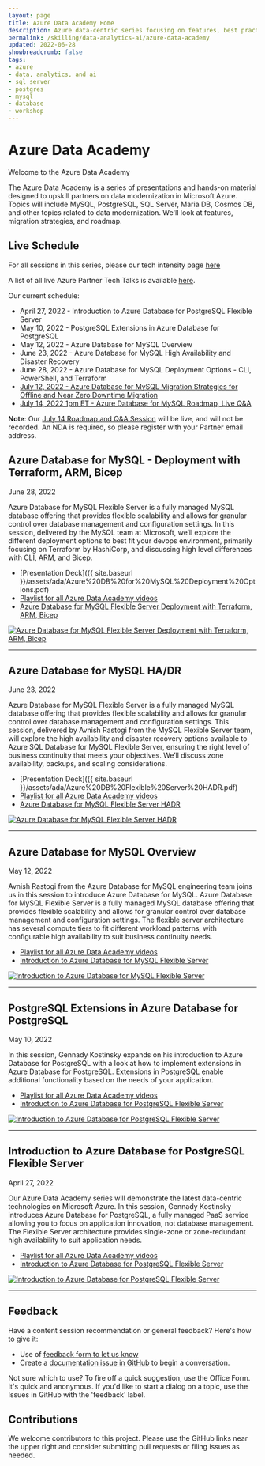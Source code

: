```yaml
---
layout: page
title: Azure Data Academy Home
description: Azure data-centric series focusing on features, best practices, and new developments
permalink: /skilling/data-analytics-ai/azure-data-academy
updated: 2022-06-28
showbreadcrumb: false
tags: 
- azure
- data, analytics, and ai
- sql server
- postgres
- mysql
- database
- workshop
---
```


# Azure Data Academy

Welcome to the Azure Data Academy

The Azure Data Academy is a series of presentations and hands-on material designed to upskill partners on data modernization in Microsoft Azure. Topics will include MySQL, PostgreSQL, SQL Server, Maria DB, Cosmos DB, and other topics related to data modernization. We'll look at features, migration strategies, and roadmap.

## Live Schedule

For all sessions in this series, please our tech intensity page [here](https://msuspartners.eventbuilder.com/EnableOSSDB)

A list of all live Azure Partner Tech Talks is available [here](https://msuspartners.eventbuilder.com/AzurePartnerTechTalks).

Our current schedule:

* April 27, 2022 - Introduction to Azure Database for PostgreSQL Flexible Server
* May 10, 2022 - PostgreSQL Extensions in Azure Database for PostgreSQL
* May 12, 2022 - Azure Database for MySQL Overview
* June 23, 2022 - Azure Database for MySQL High Availability and Disaster Recovery
* June 28, 2022 - Azure Database for MySQL Deployment Options - CLI, PowerShell, and Terraform
* [July 12, 2022 - Azure Database for MySQL Migration Strategies for Offline and Near Zero Downtime Migration](https://msuspartners.eventbuilder.com/event/60147?source=AzurePartnerTechTalks)
* [July 14, 2022 1pm ET - Azure Database for MySQL Roadmap, Live Q&A](https://msuspartners.eventbuilder.com/event/60143?source=AzurePartnerTechTalks)

__Note__: Our [July 14 Roadmap and Q&A Session](https://msuspartners.eventbuilder.com/event/60143?source=AzurePartnerTechTalks) will be live, and will not be recorded. An NDA is required, so please register with your Partner email address.


##  Azure Database for MySQL - Deployment with Terraform, ARM, Bicep
June 28, 2022

Azure Database for MySQL Flexible Server is a fully managed MySQL database offering that provides flexible scalability and allows for granular control over database management and configuration settings. In this session, delivered by the MySQL team at Microsoft, we’ll explore the different deployment options to best fit your devops environment, primarily focusing on Terraform by HashiCorp, and discussing high level differences with CLI, ARM, and Bicep. 

* [Presentation Deck]({{ site.baseurl }}/assets/ada/Azure%20DB%20for%20MySQL%20Deployment%20Options.pdf)
* [Playlist for all Azure Data Academy videos](https://www.youtube.com/playlist?list=PLz7jPMmpNrjlOS4hbINKqLVBafb5yD5Rm)
* [Azure Database for MySQL Flexible Server Deployment with Terraform, ARM, Bicep](https://youtu.be/X9nEQEyHgoo)

[![Azure Database for MySQL Flexible Server Deployment with Terraform, ARM, Bicep](https://img.youtube.com/vi/X9nEQEyHgoo/0.jpg)](https://youtu.be/X9nEQEyHgoo)

---


##  Azure Database for MySQL HA/DR
June 23, 2022

Azure Database for MySQL Flexible Server is a fully managed MySQL database offering that provides flexible scalability and allows for granular control over database management and configuration settings. This session, delivered by Avnish Rastogi from the MySQL Flexible Server team, will explore the high availability and disaster recovery options available to Azure SQL Database for MySQL Flexible Server, ensuring the right level of business continuity that meets your objectives. We’ll discuss zone availability, backups, and scaling considerations.

* [Presentation Deck]({{ site.baseurl }}/assets/ada/Azure%20DB%20Flexible%20Server%20HADR.pdf)
* [Playlist for all Azure Data Academy videos](https://www.youtube.com/playlist?list=PLz7jPMmpNrjlOS4hbINKqLVBafb5yD5Rm)
* [Azure Database for MySQL Flexible Server HADR](https://youtu.be/rPcxDTAisMk)

[![Azure Database for MySQL Flexible Server HADR](https://img.youtube.com/vi/rPcxDTAisMk/0.jpg)](https://youtu.be/rPcxDTAisMk)

---

##  Azure Database for MySQL Overview
May 12, 2022

Avnish Rastogi from the Azure Database for MySQL engineering team joins us in this session to introduce Azure Database for MySQL. Azure Database for MySQL Flexible Server is a fully managed MySQL database offering that provides flexible scalability and allows for granular control over database management and configuration settings. The flexible server architecture has several compute tiers to fit different workload patterns, with configurable high availability to suit business continuity needs. 

* [Playlist for all Azure Data Academy videos](https://www.youtube.com/playlist?list=PLz7jPMmpNrjlOS4hbINKqLVBafb5yD5Rm)
* [Introduction to Azure Database for MySQL Flexible Server](https://youtu.be/UmM_hM_aJ4Q)

[![Introduction to Azure Database for MySQL Flexible Server](https://img.youtube.com/vi/UmM_hM_aJ4Q/0.jpg)](https://youtu.be/UmM_hM_aJ4Q)

---

##  PostgreSQL Extensions in Azure Database for PostgreSQL
May 10, 2022

In this session, Gennady Kostinsky expands on his introduction to Azure Database for PostgreSQL with a look at how to implement extensions in Azure Database for PostgreSQL. Extensions in PostgreSQL enable additional functionality based on the needs of your application.

* [Playlist for all Azure Data Academy videos](https://www.youtube.com/playlist?list=PLz7jPMmpNrjlOS4hbINKqLVBafb5yD5Rm)
* [Introduction to Azure Database for PostgreSQL Flexible Server](https://youtu.be/nCOW0WAIU7k)

[![Introduction to Azure Database for PostgreSQL Flexible Server](https://img.youtube.com/vi/nCOW0WAIU7k/0.jpg)](https://youtu.be/nCOW0WAIU7k)

--- 

##  Introduction to Azure Database for PostgreSQL Flexible Server
April 27, 2022

Our Azure Data Academy series will demonstrate the latest data-centric technologies on Microsoft Azure. In this session, Gennady Kostinsky introduces Azure Database for PostgreSQL, a fully managed PaaS service allowing you to focus on application innovation, not database management. The Flexible Server architecture provides single-zone or zone-redundant high availability to suit application needs.

* [Playlist for all Azure Data Academy videos](https://www.youtube.com/playlist?list=PLz7jPMmpNrjlOS4hbINKqLVBafb5yD5Rm)
* [Introduction to Azure Database for PostgreSQL Flexible Server](https://www.youtube.com/watch?v=fzVROh-xgto)

[![Introduction to Azure Database for PostgreSQL Flexible Server](https://img.youtube.com/vi/fzVROh-xgto/0.jpg)](https://www.youtube.com/watch?v=fzVROh-xgto)

---

## Feedback

Have a content session recommendation or general feedback? Here's how to give it:
* Use of [feedback form to let us know](https://aka.ms/ada-feedback)
* Create a [documentation issue in GitHub](https://github.com/microsoft/PartnerResources/issues/new?labels=feedback&title=Azure%20Data%20Academy%20feedback) to begin a conversation.

Not sure which to use? To fire off a quick suggestion, use the Office Form. It's quick and anonymous. If you'd like to start a dialog on a topic, use the Issues in GitHub with the 'feedback' label.

## Contributions

We welcome contributors to this project. Please use the GitHub links near the upper right and consider submitting pull requests or filing issues as needed.
